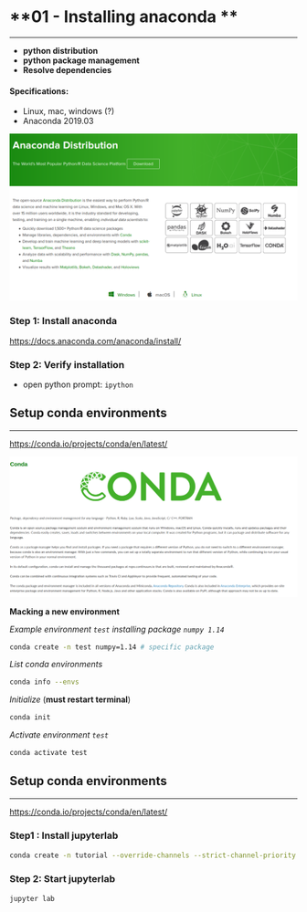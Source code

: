 
# **01 - Installing anaconda **
-----

- **python distribution**
- **python package management**
- **Resolve dependencies** 

#### Specifications:
- Linux, mac, windows (?)
- Anaconda 2019.03

![figure](images/anaconda.png)

### **Step 1: Install anaconda**

https://docs.anaconda.com/anaconda/install/

### **Step 2: Verify installation**

- open python prompt: `ipython`

## **Setup conda environments**
-----

https://conda.io/projects/conda/en/latest/

![figure](images/conda.png)

**Macking a new environment**

*Example environment `test` installing package `numpy 1.14`*

```bash
conda create -n test numpy=1.14 # specific package
```

*List conda environments*

```bash
conda info --envs
```

*Initialize* (__must restart terminal__)


```bash
conda init
```

*Activate environment `test`*

```bash
conda activate test
```

## **Setup conda environments**
-----

https://conda.io/projects/conda/en/latest/


### **Step1 : Install jupyterlab**

```bash
conda create -n tutorial --override-channels --strict-channel-priority -c conda-forge -c anaconda --yes jupyterlab=1 ipywidgets nodejs pip cookiecutter pandas=0.24 matplotlib
```

### **Step 2: Start jupyterlab**

```bash
jupyter lab
```
